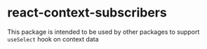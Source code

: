 # react-context-subscribers

This package is intended to be used by other packages to support `useSelect` hook on context data